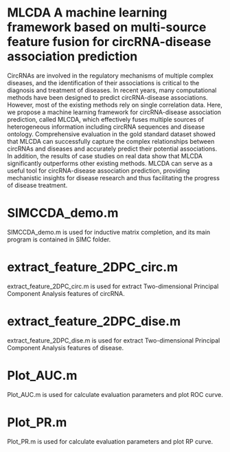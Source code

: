 # MLCDA A machine learning framework based on multi-source feature fusion for circRNA-disease association prediction
CircRNAs are involved in the regulatory mechanisms of multiple complex diseases, and the identification of their associations is critical to the diagnosis and treatment of diseases. In recent years, many computational methods have been designed to predict circRNA-disease associations. However, most of the existing methods rely on single correlation data. Here, we propose a machine learning framework for circRNA-disease association prediction, called MLCDA, which effectively fuses multiple sources of heterogeneous information including circRNA sequences and disease ontology. Comprehensive evaluation in the gold standard dataset showed that MLCDA can successfully capture the complex relationships between circRNAs and diseases and accurately predict their potential associations. In addition, the results of case studies on real data show that MLCDA significantly outperforms other existing methods. MLCDA can serve as a useful tool for circRNA-disease association prediction, providing mechanistic insights for disease research and thus facilitating the progress of disease treatment.
# SIMCCDA_demo.m
SIMCCDA_demo.m is used for inductive matrix completion, and its main program is contained in SIMC folder.
# extract_feature_2DPC_circ.m
extract_feature_2DPC_circ.m is used for extract Two-dimensional Principal Component Analysis features of circRNA.
# extract_feature_2DPC_dise.m
extract_feature_2DPC_dise.m is used for extract Two-dimensional Principal Component Analysis features of disease.
# Plot_AUC.m
Plot_AUC.m is used for calculate evaluation parameters and plot ROC curve.
# Plot_PR.m
Plot_PR.m is used for calculate evaluation parameters and plot RP curve.
